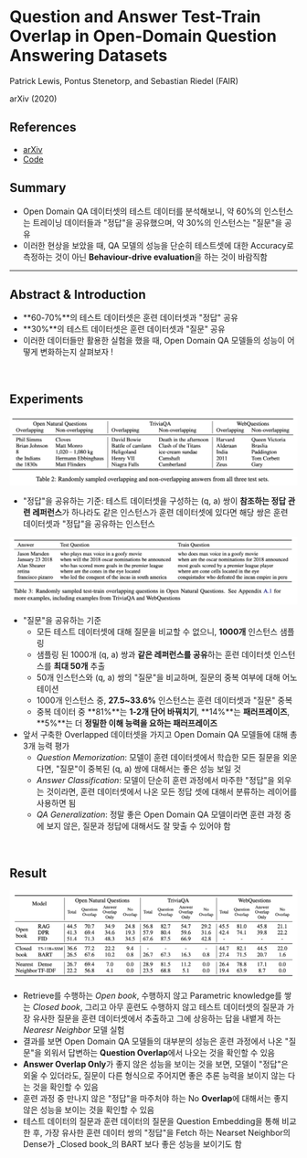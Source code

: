 # Question and Answer Test-Train Overlap in Open-Domain Question Answering Datasets

Patrick Lewis, Pontus Stenetorp, and Sebastian Riedel (FAIR)

arXiv (2020)

## References

- [arXiv](https://arxiv.org/abs/2008.02637)
- [Code](https://github.com/facebookresearch/QA-Overlap)

## Summary

- Open Domain QA 데이터셋의 테스트 데이터를 분석해보니, 약 60%의 인스턴스는 트레이닝 데이터들과 "정답"을 공유했으며, 약 30%의 인스턴스는 "질문"을 공유
- 이러한 현상을 보았을 때, QA 모델의 성능을 단순히 테스트셋에 대한 Accuracy로 측정하는 것이 아닌 **Behaviour-drive evaluation**을 하는 것이 바람직함

---

## Abstract & Introduction

- **60-70%**의 테스트 데이터셋은 훈련 데이터셋과 "정답" 공유
- **30%**의 테스트 데이터셋은 훈련 데이터셋과 "질문" 공유
- 이러한 데이터들만 활용한 실험을 했을 때, Open Domain QA 모델들의 성능이 어떻게 변화하는지 살펴보자 !

<br>

## Experiments

![](../images/Question_and_Answer_Overlap/answer.png)

- "정답"을 공유하는 기준:  테스트 데이터셋을 구성하는 (q, a) 쌍이 **참조하는 정답 관련 레퍼런스**가 하나라도 같은 인스턴스가 훈련 데이터셋에 있다면 해당 쌍은 훈련 데이터셋과 "정답"을 공유하는 인스턴스

![](../images/Question_and_Answer_Overlap/question.png)

- "질문"을 공유하는 기준
	- 모든 테스트 데이터셋에 대해 질문을 비교할 수 없으니, **1000개** 인스턴스 샘플링
	- 샘플링 된 1000개 (q, a) 쌍과 **같은 레퍼런스를 공유**하는 훈련 데이터셋 인스턴스를 **최대 50개** 추출
	- 50개 인스턴스와 (q, a) 쌍의 "질문"을 비교하며, 질문의 중복 여부에 대해 어노테이션
	- 1000개 인스턴스 중, **27.5~33.6%** 인스턴스는 훈련 데이터셋과 "질문" 중복
	- 중복 데이터 중 **81%**는 **1-2개 단어 바꿔치기**, **14%**는 **패러프레이즈**, **5%**는 더 **정밀한 이해 능력을 요하는 패러프레이즈**
- 앞서 구축한 Overlapped 데이터셋을 가지고 Open Domain QA 모델들에 대해 총 3개 능력 평가
	- _Question Memorization_: 모델이 훈련 데이터셋에서 학습한 모든 질문을 외운다면, "질문"이 중복된 (q, a) 쌍에 대해서는 좋은 성능 보일 것
	- _Answer Classification_:  모델이 단순히 훈련 과정에서 마주한 "정답"을 외우는 것이라면, 훈련 데이터셋에서 나온 모든 정답 셋에 대해서 분류하는 레이어를 사용하면 됨
	- _QA Generalization_:  정말 좋은 Open Domain QA 모델이라면 훈련 과정 중에 보지 않은, 질문과 정답에 대해서도 잘 맞출 수 있어야 함

<br>

## Result

![](../images/Question_and_Answer_Overlap/result.png)

- Retrieve를 수행하는 _Open book_, 수행하지 않고 Parametric knowledge를 쌓는 _Closed book_, 그리고 아무 훈련도 수행하지 않고 테스트 데이터셋의 질문과 가장 유사한 질문을 훈련 데이터셋에서 추출하고 그에 상응하는 답을 내뱉게 하는 _Nearesr Neighbor_ 모델 실험
- 결과를 보면 Open Domain QA 모델들의 대부분의 성능은 훈련 과정에서 나온 "질문"을 외워서 답변하는 **Question Overlap**에서 나오는 것을 확인할 수 있음
- **Answer Overlap Only**가 좋지 않은 성능을 보이는 것을 보면, 모델이 "정답"은 외울 수 있더라도, 질문이 다른 형식으로 주어지면 좋은 추론 능력을 보이지 않는 다는 것을 확인할 수 있음
- 훈련 과정 중 만나지 않은 "정답"을 마주처야 하는 No **Overlap**에 대해서는 좋지 않은 성능을 보이는 것을 확인할 수 있음
- 테스트 데이터의 질문과 훈련 데이터의 질문을 Question Embedding을 통해 비교한 후, 가장 유사한 훈련 데이터 쌍의 "정답"을 Fetch 하는 Nearset Neighbor의 Dense가 _Closed book_의 BART 보다 좋은 성능을 보이기도 함














